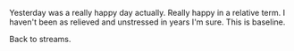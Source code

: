 Yesterday was a really happy day actually. Really happy in a relative term. I haven't been as relieved and unstressed in years I'm sure. This is baseline.

Back to streams.
